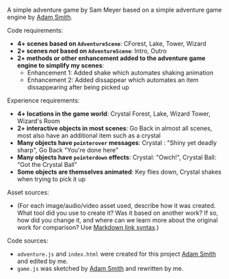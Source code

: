 A simple adventure game by Sam Meyer based on a simple adventure game engine by [Adam Smith](https://github.com/rndmcnlly).

Code requirements:
- **4+ scenes based on `AdventureScene`**: CForest, Lake, Tower, Wizard
- **2+ scenes *not* based on `AdventureScene`**: Intro, Outro
- **2+ methods or other enhancement added to the adventure game engine to simplify my scenes**:
    - Enhancement 1: Added shake which automates shaking animation
    - Enhancement 2: Added dissappear which automates an item dissappearing after being picked up

Experience requirements:
- **4+ locations in the game world**: Crystal Forest, Lake, Wizard Tower, Wizard's Room
- **2+ interactive objects in most scenes**: Go Back in almost all scenes, most also have an additional item such as a crystal
- **Many objects have `pointerover` messages**: Crystal : "Shiny yet deadly sharp", Go Back "You're done here"
- **Many objects have `pointerdown` effects**: Crystal: "Owch!", Crystal Ball: "Got the Crystal Ball"
- **Some objects are themselves animated**: Key flies down, Crystal shakes when trying to pick it up

Asset sources:
- (For each image/audio/video asset used, describe how it was created. What tool did you use to create it? Was it based on another work? If so, how did you change it, and where can we learn more about the original work for comparison? Use [Markdown link syntax](https://docs.github.com/en/get-started/writing-on-github/getting-started-with-writing-and-formatting-on-github/basic-writing-and-formatting-syntax#links).)

Code sources:
- `adventure.js` and `index.html` were created for this project [Adam Smith](https://github.com/rndmcnlly) and edited by me.
- `game.js` was sketched by [Adam Smith](https://github.com/rndmcnlly) and rewritten by me.